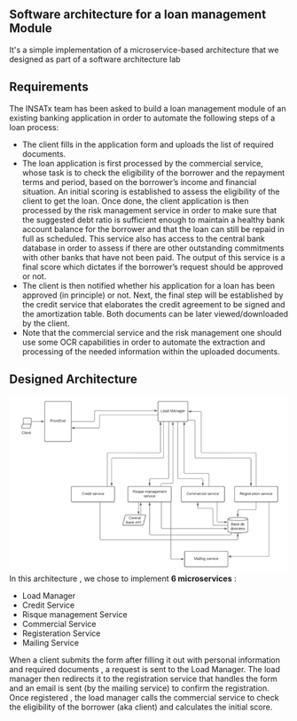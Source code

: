 ## Software architecture for a loan management Module 
It's a simple implementation of a microservice-based architecture that we designed as part of a software architecture lab
## Requirements
The INSATx team has been asked to build a loan management module of an existing banking application in order to automate the following steps of a loan process:

* The client fills in the application form and uploads the list of required documents.
* The loan application is first processed by the commercial service, whose task is to check the eligibility of the borrower and the repayment terms and period, based on the borrower’s income and financial situation. An initial scoring is established to assess the eligibility of the client to get the loan.
Once done, the client application is then processed by the risk management service in order to make sure that the suggested debt ratio is sufficient enough to maintain a healthy bank account balance for the borrower and that the loan can still be repaid in full as scheduled. This service also has access to the central bank database in order to assess if there are other outstanding commitments with other banks that have not been paid. The output of this service is a final score which dictates if the borrower’s request should be approved or not.
* The client is then notified whether his application for a loan has been approved (in principle) or not. Next, the final step will be established by the credit service that elaborates the credit agreement to be signed and the amortization table. Both documents can be later viewed/downloaded by the client.
* Note that the commercial service and the risk management one should use some OCR capabilities in order to automate the extraction and processing of the needed information within the uploaded documents.

## Designed Architecture 
![Architecture](./Architecture.png) <br/>
In this architecture , we chose to implement **6 microservices**  :
* Load Manager
* Credit Service
* Risque management Service
* Commercial Service
* Registeration Service
* Mailing Service

When a client submits the form after filling it out with personal information and required documents , a request is sent to the Load Manager. 
The load manager then redirects it to the registration service that handles the form and an email is sent (by the mailing service) to confirm the registration.
Once registered , the load manager calls the commercial service to  check the eligibility of the borrower (aka client) and calculates the initial score.


